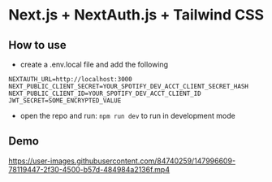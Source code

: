 # Next.js + NextAuth.js + Tailwind CSS 


## How to use

- create a .env.local file and add the following
 ```
 NEXTAUTH_URL=http://localhost:3000
 NEXT_PUBLIC_CLIENT_SECRET=YOUR_SPOTIFY_DEV_ACCT_CLIENT_SECRET_HASH
 NEXT_PUBLIC_CLIENT_ID=YOUR_SPOTIFY_DEV_ACCT_CLIENT_ID
 JWT_SECRET=SOME_ENCRYPTED_VALUE
 ```
- open the repo and run:
```npm run dev```
to run in development mode

## Demo

https://user-images.githubusercontent.com/84740259/147996609-78119447-2f30-4500-b57d-484984a2136f.mp4





